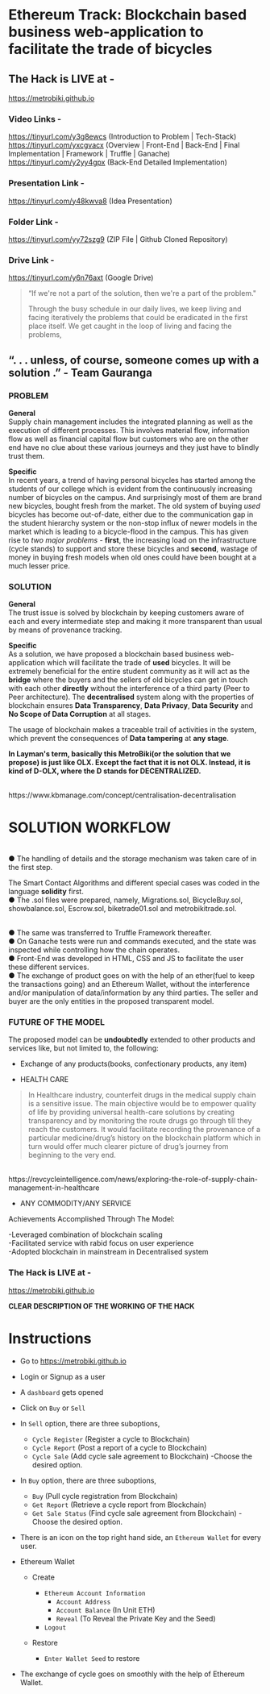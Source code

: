 # Ethereum Track: Blockchain based business web-application to facilitate the trade of bicycles


## The Hack is LIVE at -
https://metrobiki.github.io


### Video Links - 

https://tinyurl.com/y3g8ewcs (Introduction to Problem | Tech-Stack)
</br>
https://tinyurl.com/yxcgvacx (Overview | Front-End | Back-End | Final Implementation | Framework | Truffle | Ganache)
</br>
https://tinyurl.com/y2yy4gpx (Back-End Detailed Implementation)

### Presentation Link - 

https://tinyurl.com/y48kwva8 (Idea Presentation)

### Folder Link - 

https://tinyurl.com/yy72szg9 (ZIP File | Github Cloned Repository)

### Drive Link - 

https://tinyurl.com/y6n76axt (Google Drive)



> “If we're not a part of the solution, then we're a part of the problem."
> 
> Through the busy schedule in our daily lives, we keep living and
> facing iteratively the problems that could be eradicated in the
> first place itself. We get caught in the loop of living and facing
> the problems,
##        “. . . unless, of course, someone comes up with a solution .” - Team Gauranga

### PROBLEM 

**General**
</br>
Supply chain management includes the integrated planning as well as the execution of different processes. This involves material flow, information flow as well as financial capital flow but customers who are on the other end have no clue about these various journeys and they just have to blindly trust them.

**Specific**
</br>
In recent years, a trend of having personal bicycles has started among the students of our college which is evident from the continuously increasing number of bicycles on the campus. And surprisingly most of them are brand new bicycles, bought fresh from the market. The old system of buying *used* bicycles has become out-of-date, either due to the communication gap in the student hierarchy system or the non-stop influx of newer models in the market which is leading to a bicycle-flood in the campus. This has given rise to *two major problems* - **first**, the increasing load on the infrastructure (cycle stands) to support and store these bicycles and **second**, wastage of money in buying fresh models when old ones could have been bought at a much lesser price.

### SOLUTION

**General**
</br>
The trust issue is solved by blockchain by keeping customers aware of each and every intermediate step and making it more transparent than usual by means of provenance tracking.

**Specific**
</br>
As a solution, we have proposed a blockchain based business web-application which will facilitate the trade of **used** bicycles. It will be extremely beneficial for the entire student community as it will act as the **bridge** where the buyers and the sellers of old bicycles can get in touch with each other **directly** without the interference of a third party (Peer to Peer architecture).
The **decentralised** system along with the properties of blockchain ensures **Data Transparency**, **Data Privacy**, **Data Security** and **No Scope of Data Corruption** at all stages.

The usage of blockchain makes a traceable trail of activities in the system, which prevent the consequences of **Data tampering** at **any stage**.

**In Layman's term, basically this MetroBiki(or the solution that we propose) is just like OLX. Except the fact that it is not OLX.
Instead, it is kind of D-OLX, where the D stands for DECENTRALIZED.**

</br>
https://www.kbmanage.com/concept/centralisation-decentralisation



# SOLUTION WORKFLOW


</br>
●  The handling of details and the storage mechanism was taken care of in the first step.

The Smart Contact Algorithms and different special cases was coded in the language **solidity** first.
</br>
●   The .sol files were prepared, namely, Migrations.sol, BicycleBuy.sol, showbalance.sol, Escrow.sol, biketrade01.sol and metrobikitrade.sol.

</br>
●   The same was transferred to Truffle Framework thereafter.


</br>
●   On Ganache tests were run and commands executed, and the state was inspected while controlling how the chain operates.


</br>
●   Front-End was developed in HTML, CSS and JS to facilitate the user these different services.


</br>
●   The exchange of product goes on with the help of an ether(fuel to keep the transactions going) and an Ethereum Wallet, without the interference and/or manipulation of data/information by any third parties.
The seller and buyer are the only entities in the proposed transparent model.


### FUTURE OF THE MODEL

The proposed model can be **undoubtedly** extended to other products and services like, but not limited to, the following:
- Exchange of any products(books, confectionary products, any item)

- HEALTH CARE
>In Healthcare industry, counterfeit drugs in the medical supply chain is  a sensitive issue. The main objective would be to empower quality of life by providing universal health-care solutions by creating transparency and by monitoring the route drugs go through till they reach the customers. It would facilitate recording the provenance of a particular medicine/drug’s history on the blockchain platform which in turn would offer much clearer picture of drug’s journey from  beginning to the very end.
</br>
https://revcycleintelligence.com/news/exploring-the-role-of-supply-chain-management-in-healthcare 
</br>

- ANY COMMODITY/ANY SERVICE





Achievements Accomplished Through The Model:

-Leveraged combination of blockchain scaling
</br>
-Facilitated service with rabid focus on user experience
</br>
-Adopted blockchain in mainstream in Decentralised system




### The Hack is LIVE at -
https://metrobiki.github.io




**CLEAR DESCRIPTION OF THE WORKING OF THE HACK**

# Instructions
- Go to https://metrobiki.github.io
- Login or Signup as a user
- A `dashboard` gets opened 
- Click on `Buy` or `Sell` 
- In `Sell` option, there are three suboptions,
    * `Cycle Register` (Register a cycle to Blockchain)
    * `Cycle Report` (Post a report of a cycle to Blockchain)
    * `Cycle Sale` (Add cycle sale agreement to Blockchain)
-Choose the desired option.
- In `Buy` option, there are three suboptions,
    * `Buy` (Pull cycle registration from Blockchain)
    * `Get Report` (Retrieve a cycle report from Blockchain)
    * `Get Sale Status` (Find cycle sale agreement from Blockchain)
-Choose the desired option.
-  There is an icon on the top right hand side, an `Ethereum Wallet` for every user.
-  Ethereum Wallet
     * Create
        * `Ethereum Account Information`
            * `Account Address`
            * `Account Balance` (In Unit ETH)
            * `Reveal` (To Reveal the Private Key and the Seed)
        * `Logout`

     * Restore
        * `Enter Wallet Seed` to restore
     
-  The exchange of cycle goes on smoothly with the help of Ethereum Wallet.
